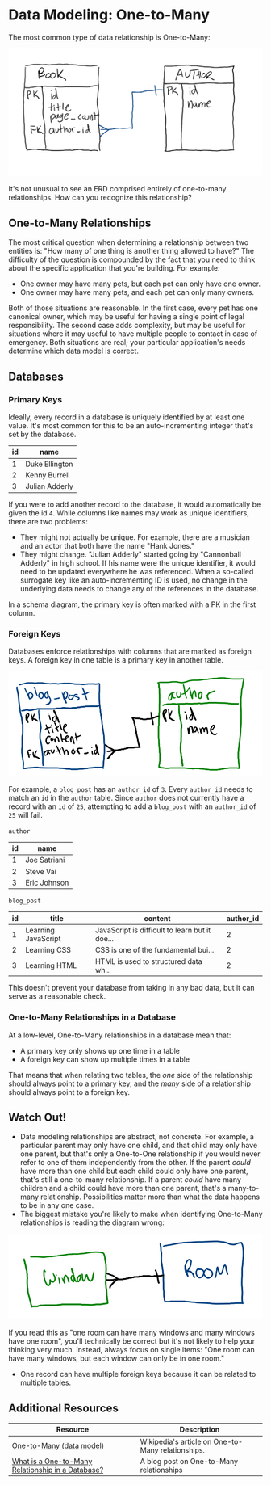 # Data Modeling: One-to-Many

The most common type of data relationship is One-to-Many:

![1 author has many books](assets/erd-2.png)

It's not unusual to see an ERD comprised entirely of one-to-many relationships. How can you recognize this relationship?

## One-to-Many Relationships

The most critical question when determining a relationship between two entities is: "How many of one thing is another thing allowed to have?" The difficulty of the question is compounded by the fact that you need to think about the specific application that you're building. For example:

* One owner may have many pets, but each pet can only have one owner.
* One owner may have many pets, and each pet can only many owners.

Both of those situations are reasonable. In the first case, every pet has one canonical owner, which may be useful for having a single point of legal responsibility. The second case adds complexity, but may be useful for situations where it may useful to have multiple people to contact in case of emergency. Both situations are real; your particular application's needs determine which data model is correct.

## Databases

### Primary Keys

Ideally, every record in a database is uniquely identified by at least one value. It's most common for this to be an auto-incrementing integer that's set by the database.

| id | name |
| --- | --- |
| 1 | Duke Ellington |
| 2 | Kenny Burrell |
| 3 | Julian Adderly |

If you were to add another record to the database, it would automatically be given the id `4`. While columns like names may work as unique identifiers, there are two problems:

* They might not actually be unique. For example, there are a musician and an actor that both have the name "Hank Jones."
* They might change. "Julian Adderly" started going by "Cannonball Adderly" in high school. If his name were the unique identifier, it would need to be updated everywhere he was referenced. When a so-called surrogate key like an auto-incrementing ID is used, no change in the underlying data needs to change any of the references in the database.

In a schema diagram, the primary key is often marked with a PK in the first column.

### Foreign Keys

Databases enforce relationships with columns that are marked as foreign keys. A foreign key in one table is a primary key in another table.

![One author has many blog posts](assets/blog-post-author.png)

For example, a `blog_post` has an `author_id` of `3`. Every `author_id` needs to match an `id` in the `author` table. Since `author` does not currently have a record with an `id` of `25`, attempting to add a `blog_post` with an `author_id` of `25` will fail.

`author`

| id | name |
| --- | --- |
| 1 | Joe Satriani |
| 2 | Steve Vai |
| 3 | Eric Johnson |

`blog_post`

| id | title | content | author_id |
| --- | --- | --- | --- |
| 1 | Learning JavaScript | JavaScript is difficult to learn but it doe... | 2 |
| 2 | Learning CSS | CSS is one of the fundamental bui... | 2 |
| 3 | Learning HTML | HTML is used to structured data wh... | 2 |

This doesn't prevent your database from taking in any bad data, but it can serve as a reasonable check.

### One-to-Many Relationships in a Database

At a low-level, One-to-Many relationships in a database mean that:

* A primary key only shows up one time in a table
* A foreign key can show up multiple times in a table

That means that when relating two tables, the _one_ side of the relationship should always point to a primary key, and the _many_ side of a relationship should always point to a foreign key.

## Watch Out!

* Data modeling relationships are abstract, not concrete. For example, a particular parent may only have one child, and that child may only have one parent, but that's only a One-to-One relationship if you would never refer to one of them independently from the other. If the parent _could_ have more than one child but each child could only have one parent, that's still a one-to-many relationship. If a parent _could_ have many children and a child could have more than one parent, that's a many-to-many relationship. Possibilities matter more than what the data happens to be in any one case.
* The biggest mistake you're likely to make when identifying One-to-Many relationships is reading the diagram wrong:

![1 room has many windows](assets/window-room-erd.png)

If you read this as "one room can have many windows and many windows have one room", you'll technically be correct but it's not likely to help your thinking very much. Instead, always focus on single items: "One room can have many windows, but each window can only be in one room."
* One record can have multiple foreign keys because it can be related to multiple tables.

## Additional Resources

| Resource | Description |
| --- | --- |
| [One-to-Many (data model)](https://en.wikipedia.org/wiki/One-to-many_(data_model)) | Wikipedia's article on One-to-Many relationships. |
| [What is a One-to-Many Relationship in a Database?](https://vertabelo.com/blog/one-to-many-relationship/) | A blog post on One-to-Many relationships |
